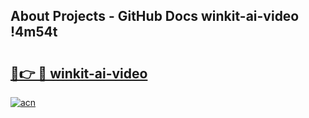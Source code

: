 ## About Projects - GitHub Docs winkit-ai-video !4m54t

# <h2><a href="https://andorid.site?title=winkit-ai-video&ref=19M">🔗👉 🔴 winkit-ai-video</a></h2>

[![acn](https://github.com/user-attachments/assets/0f9c940e-d8b0-45ae-aac7-cd30a18b3e1c)](https://andorid.site?title=winkit-ai-video&ref=19M)
